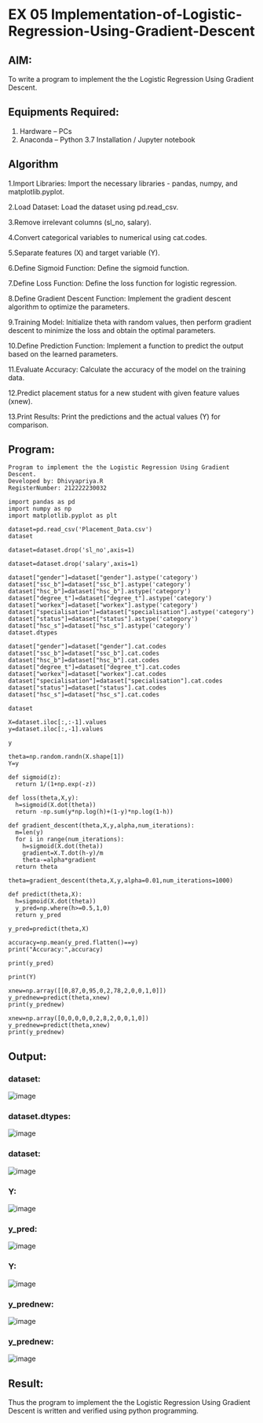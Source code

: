 # EX 05 Implementation-of-Logistic-Regression-Using-Gradient-Descent

## AIM:

To write a program to implement the the Logistic Regression Using Gradient Descent.

## Equipments Required:

1. Hardware – PCs
2. Anaconda – Python 3.7 Installation / Jupyter notebook

## Algorithm

1.Import Libraries: Import the necessary libraries - pandas, numpy, and matplotlib.pyplot.

2.Load Dataset: Load the dataset using pd.read_csv.

3.Remove irrelevant columns (sl_no, salary).

4.Convert categorical variables to numerical using cat.codes.

5.Separate features (X) and target variable (Y).

6.Define Sigmoid Function: Define the sigmoid function.

7.Define Loss Function: Define the loss function for logistic regression.

8.Define Gradient Descent Function: Implement the gradient descent algorithm to optimize the parameters.

9.Training Model: Initialize theta with random values, then perform gradient descent to minimize the loss and obtain the optimal parameters.

10.Define Prediction Function: Implement a function to predict the output based on the learned parameters.

11.Evaluate Accuracy: Calculate the accuracy of the model on the training data.

12.Predict placement status for a new student with given feature values (xnew).

13.Print Results: Print the predictions and the actual values (Y) for comparison.

## Program:
```
Program to implement the the Logistic Regression Using Gradient Descent.
Developed by: Dhivyapriya.R
RegisterNumber: 212222230032

```
```
import pandas as pd
import numpy as np
import matplotlib.pyplot as plt

dataset=pd.read_csv('Placement_Data.csv')
dataset

dataset=dataset.drop('sl_no',axis=1)

dataset=dataset.drop('salary',axis=1)

dataset["gender"]=dataset["gender"].astype('category')
dataset["ssc_b"]=dataset["ssc_b"].astype('category')
dataset["hsc_b"]=dataset["hsc_b"].astype('category')
dataset["degree_t"]=dataset["degree_t"].astype('category')
dataset["workex"]=dataset["workex"].astype('category')
dataset["specialisation"]=dataset["specialisation"].astype('category')
dataset["status"]=dataset["status"].astype('category')
dataset["hsc_s"]=dataset["hsc_s"].astype('category')
dataset.dtypes

dataset["gender"]=dataset["gender"].cat.codes
dataset["ssc_b"]=dataset["ssc_b"].cat.codes
dataset["hsc_b"]=dataset["hsc_b"].cat.codes
dataset["degree_t"]=dataset["degree_t"].cat.codes
dataset["workex"]=dataset["workex"].cat.codes
dataset["specialisation"]=dataset["specialisation"].cat.codes
dataset["status"]=dataset["status"].cat.codes
dataset["hsc_s"]=dataset["hsc_s"].cat.codes

dataset

X=dataset.iloc[:,:-1].values
y=dataset.iloc[:,-1].values

y

theta=np.random.randn(X.shape[1])
Y=y

def sigmoid(z):
  return 1/(1+np.exp(-z))

def loss(theta,X,y):
  h=sigmoid(X.dot(theta))
  return -np.sum(y*np.log(h)+(1-y)*np.log(1-h))

def gradient_descent(theta,X,y,alpha,num_iterations):
  m=len(y)
  for i in range(num_iterations):
    h=sigmoid(X.dot(theta))
    gradient=X.T.dot(h-y)/m
    theta-=alpha*gradient
  return theta

theta=gradient_descent(theta,X,y,alpha=0.01,num_iterations=1000)

def predict(theta,X):
  h=sigmoid(X.dot(theta))
  y_pred=np.where(h>=0.5,1,0)
  return y_pred
  
y_pred=predict(theta,X)

accuracy=np.mean(y_pred.flatten()==y)
print("Accuracy:",accuracy)

print(y_pred)

print(Y)

xnew=np.array([[0,87,0,95,0,2,78,2,0,0,1,0]])
y_prednew=predict(theta,xnew)
print(y_prednew)

xnew=np.array([0,0,0,0,0,2,8,2,0,0,1,0])
y_prednew=predict(theta,xnew)
print(y_prednew)
```
## Output:

### dataset:

![image](https://github.com/dhivyapriyar/-Implementation-of-Logistic-Regression-Using-Gradient-Descent/assets/119477552/6b7df026-e749-40c7-906d-3f017b853d30)

### dataset.dtypes:

![image](https://github.com/dhivyapriyar/-Implementation-of-Logistic-Regression-Using-Gradient-Descent/assets/119477552/95bb2187-609c-4e3c-bace-b0ac257cf1c9)

### dataset:

![image](https://github.com/dhivyapriyar/-Implementation-of-Logistic-Regression-Using-Gradient-Descent/assets/119477552/ca100799-ce4b-4f4a-9802-fa48470dbb7a)

### Y:

![image](https://github.com/dhivyapriyar/-Implementation-of-Logistic-Regression-Using-Gradient-Descent/assets/119477552/97c9b014-30d1-49cd-a428-c1c5a26c91fb)

### y_pred:

![image](https://github.com/dhivyapriyar/-Implementation-of-Logistic-Regression-Using-Gradient-Descent/assets/119477552/ec4c6ddd-c02a-4f67-8945-bf7b61a5e30f)

### Y:

![image](https://github.com/dhivyapriyar/-Implementation-of-Logistic-Regression-Using-Gradient-Descent/assets/119477552/52013f69-7099-46c9-ba56-9494f91f3e2a)

### y_prednew:

![image](https://github.com/dhivyapriyar/-Implementation-of-Logistic-Regression-Using-Gradient-Descent/assets/119477552/1031d98d-eea9-47b0-a115-0315fa9b6cf5)

### y_prednew:

![image](https://github.com/dhivyapriyar/-Implementation-of-Logistic-Regression-Using-Gradient-Descent/assets/119477552/0f5e361b-c0d5-4a98-a135-fc3a3ed2164e)

## Result:

Thus the program to implement the the Logistic Regression Using Gradient Descent is written and verified using python programming.

